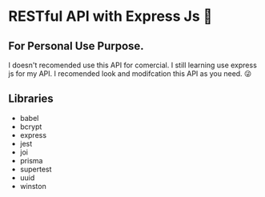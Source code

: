 # RESTful API with Express Js 🚀

## For Personal Use Purpose.

I doesn't recomended use this API for comercial. I still learning use express js for my API. I recomended look and modifcation this API as you need. 😜

## Libraries
- babel
- bcrypt
- express
- jest
- joi
- prisma
- supertest
- uuid
- winston
